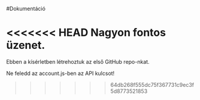 #Dokumentáció

<<<<<<< HEAD
Nagyon fontos üzenet.
=======
Ebben a kísérletben létrehoztuk az első GitHub repo-nkat.

Ne feledd az account.js-ben az API kulcsot! 
>>>>>>> 64db268f555dc75f367731c9ec3f5d8773521853
